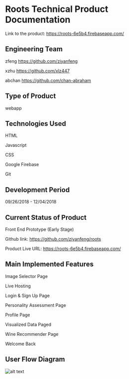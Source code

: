 # Roots Technical Product Documentation

Link to the product:
https://roots-6e5b4.firebaseapp.com/


## Engineering Team

zfeng https://github.com/ziyanfeng

xzhu https://github.com/xlz447

abchan https://github.com/chan-abraham


## Type of Product

webapp


## Technologies Used

HTML

Javascript

CSS

Google Firebase

Git


## Development Period

09/26/2018 - 12/04/2018


## Current Status of Product

Front End Prototype (Early Stage)

Github link: https://github.com/ziyanfeng/roots

Product Live URL: https://roots-6e5b4.firebaseapp.com/


## Main Implemented Features

Image Selector Page

Live Hosting

Login & Sign Up Page

Personality Assessment Page

Profile Page

Visualized Data Paged

Wine Recommender Page

Welcome Back

## User Flow Diagram

![alt text](https://github.com/ziyanfeng/roots/blob/master/misc/UserFlowDiagram.png "User Flow Diagram")
